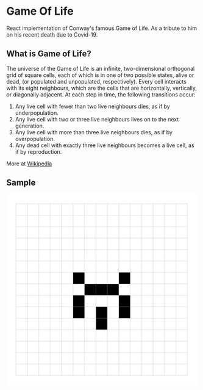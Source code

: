 # Game Of Life
React implementation of Conway's famous Game of Life. As a tribute to him on his recent death due to Covid-19. 

## What is Game of Life?
The universe of the Game of Life is an infinite, two-dimensional orthogonal grid of square cells, each of which is in one of two possible states, alive or dead, (or populated and unpopulated, respectively). Every cell interacts with its eight neighbours, which are the cells that are horizontally, vertically, or diagonally adjacent. At each step in time, the following transitions occur:

1. Any live cell with fewer than two live neighbours dies, as if by underpopulation.
2. Any live cell with two or three live neighbours lives on to the next generation.
3. Any live cell with more than three live neighbours dies, as if by overpopulation.
4. Any dead cell with exactly three live neighbours becomes a live cell, as if by reproduction.

More at [Wikipedia](https://en.wikipedia.org/wiki/Conway%27s_Game_of_Life)

## Sample
![Sample gif](/git_identicon.gif)
